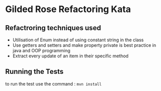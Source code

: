 # Gilded Rose Refactoring Kata

## Refactroring techniques used

* Utilisation of Enum instead of using constant string in the class
* Use getters and setters and make property private is best practice in java and OOP programming
* Extract every update of an item in their specific method


## Running the Tests

to run the test use the command : `mvn install`
